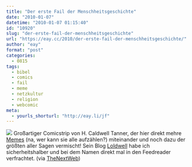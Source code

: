 ```yaml
---
title: "Der erste Fail der Menschheitsgeschichte"
date: "2010-01-07"
datetime: "2010-01-07 01:15:40"
id: "10920"
slug: "der-erste-fail-der-menschheitsgeschichte"
url: "https://eay.cc/2010/der-erste-fail-der-menschheitsgeschichte/"
author: "eay"
format: "post"
categories:
  - 0815
tags:
  - bibel
  - comics
  - fail
  - meme
  - netzkultur
  - religion
  - webcomic
meta:
  - yourls_shorturl: "http://eay.li/jf"
---
```


[![](https://eay.cc/uploads/2010/internetbible.jpg)](http://loldwell.com/?p=419) Großartiger Comicstrip von H. Caldwell Tanner, der hier direkt mehre [Memes](//eay.cc/tag/meme/) (na, wer kann sie alle aufzählen?) miteinander und noch dazu der größten aller Sagen vermischt! Sein Blog [Loldwell](http://loldwell.com/) habe ich sicherheitshalber und bei dem Namen direkt mal in den Feedreader verfrachtet. (via [TheNextWeb](http://thenextweb.com/shareables/2010/01/06/the-very-first-fail/))
